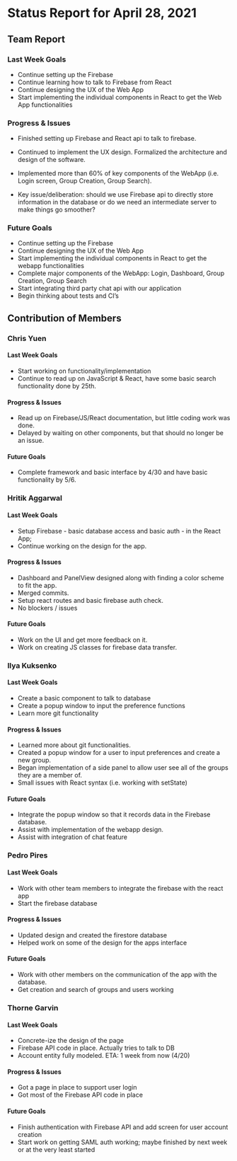 # Status Report for April 28, 2021

## Team Report

### Last Week Goals

- Continue setting up the Firebase
- Continue learning how to talk to Firebase from React
- Continue designing the UX of the Web App
- Start implementing the individual components in React to get the Web App functionalities

### Progress & Issues

- Finished setting up Firebase and React api to talk to firebase.
- Continued to implement the UX design. Formalized the architecture and design of the software.
- Implemented more than 60% of key components of the WebApp (i.e. Login screen, Group Creation, Group Search).

- Key issue/deliberation: should we use Firebase api to directly store information in the database or do we need an intermediate server to make things go smoother?

### Future Goals

- Continue setting up the Firebase
- Continue designing the UX of the Web App
- Start implementing the individual components in React to get the webapp functionalities
- Complete major components of the WebApp: Login, Dashboard, Group Creation, Group Search
- Start integrating third party chat api with our application
- Begin thinking about tests and CI’s

## Contribution of Members

### Chris Yuen

#### Last Week Goals

- Start working on functionality/implementation
- Continue to read up on JavaScript & React, have some basic search functionality done by 25th.

#### Progress & Issues

- Read up on Firebase/JS/React documentation, but little coding work was done.
- Delayed by waiting on other components, but that should no longer be an issue.

#### Future Goals

- Complete framework and basic interface by 4/30 and have basic functionality by 5/6.

### Hritik Aggarwal

#### Last Week Goals

- Setup Firebase - basic database access and basic auth - in the React App;
- Continue working on the design for the app.

#### Progress & Issues

- Dashboard and PanelView designed along with finding a color scheme to fit the app.
- Merged commits.
- Setup react routes and basic firebase auth check.
- No blockers / issues

#### Future Goals

- Work on the UI and get more feedback on it.
- Work on creating JS classes for firebase data transfer.

### Ilya Kuksenko

#### Last Week Goals

- Create a basic component to talk to database
- Create a popup window to input the preference functions
- Learn more git functionality

#### Progress & Issues

- Learned more about git functionalities.
- Created a popup window for a user to input preferences and create a new group.
- Began implementation of a side panel to allow user see all of the groups they are a member of.
- Small issues with React syntax (i.e. working with setState)

#### Future Goals

- Integrate the popup window so that it records data in the Firebase database.
- Assist with implementation of the webapp design.
- Assist with integration of chat feature

### Pedro Pires

#### Last Week Goals

- Work with other team members to integrate the firebase with the react app
- Start the firebase database

#### Progress & Issues

- Updated design and created the firestore database
- Helped work on some of the design for the apps interface

#### Future Goals

- Work with other members on the communication of the app with the database.
- Get creation and search of groups and users working

### Thorne Garvin

#### Last Week Goals

- Concrete-ize the design of the page
- Firebase API code in place. Actually tries to talk to DB
- Account entity fully modeled. ETA: 1 week from now (4/20)

#### Progress & Issues

- Got a page in place to support user login
- Got most of the Firebase API code in place

#### Future Goals

- Finish authentication with Firebase API and add screen for user account creation
- Start work on getting SAML auth working; maybe finished by next week or at the very least started
